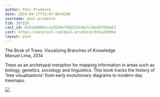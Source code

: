 ```yaml
---
author: Paul Prudence
date: 2024-04-17T15:07:00+0200
username: paul-prudence
fid: 307224
cast_id: 0x5a29d06ecce3539ef58d32dc4a7c16e43745bb21
cast: https://warpcast.com/paul-prudence/0x5a29d06e
layout: post
---
```

The Book of Trees: Visualizing Branches of Knowledge  
Manuel Lima, 2014  
  
Trees as an archetypal metaphor for mapping information in areas such as biology, genetics, sociology and linguistics. This book tracks the history of 'tree visualisations' from early evolutionary diagrams to modern-day treemaps.  

![](https://imagedelivery.net/BXluQx4ige9GuW0Ia56BHw/f6774034-3772-433e-89ff-b340670f8c00/original)